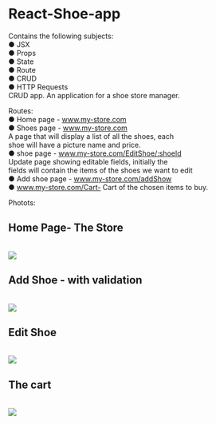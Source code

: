 # React-Shoe-app<br/>
Contains the following subjects: <br/>
●  JSX <br/>
●  Props <br/>
●  State <br/>
●  Route <br/>
●  CRUD <br/>
●  HTTP Requests <br/>
 CRUD app. An application for a shoe store manager. <br/>
 
 Routes: <br/>
●  Home page - www.my-store.com  <br/>
●  Shoes page -  www.my-store.com <br/>
A page that will display a list of all the shoes, each  <br/>
shoe will have a picture name and price.   <br/>
●  shoe page - www.my-store.com/EditShoe/:shoeId  <br/>
Update page showing editable fields, initially the  <br/>
fields will contain the items of the shoes we want to edit  <br/>
●  Add shoe page - www.my-store.com/addShow  <br/>
●   www.my-store.com/Cart- Cart of the chosen items to buy. <br/>

Photots:
<h2>Home Page- The Store</h2> <br/>
<img src='https://github.com/Alaa-Barazi/React-Shoe-app/assets/127497841/21531215-3475-430d-a288-7c02940b7942'/>
<br/>
<h2> Add Shoe - with validation </h2> <br/>

<img src='https://github.com/Alaa-Barazi/React-Shoe-app/assets/127497841/08439c61-e5fe-46f2-8905-e6d502db3128'/>
<br/>
<h2>Edit Shoe</h2> <br/>
<img src='https://github.com/Alaa-Barazi/React-Shoe-app/assets/127497841/d260cbc3-6678-43d1-b25a-0541fd1bcc42'/>
<br/>

<h2>The cart </h2><br/>
<img src='https://github.com/Alaa-Barazi/React-Shoe-app/assets/127497841/8210f907-6a2c-4f14-9044-e7ca427d4a94'/>
